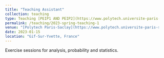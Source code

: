 ```yaml
---
title: "Teaching Assistant"
collection: teaching
type: Teaching [PEIP1 AND PEIP2](https://www.polytech.universite-paris-saclay.fr/en/course/polytech-preparatory-cycle-peip)
permalink: /teaching/2023-spring-teaching-1
venue: "[Polytech Paris-Saclay](https://www.polytech.universite-paris-saclay.fr/)"
date: 2023-01-15
location: "Gif-Sur-Yvette, France"
---
```


Exercise sessions for analysis, probability and statistics.
